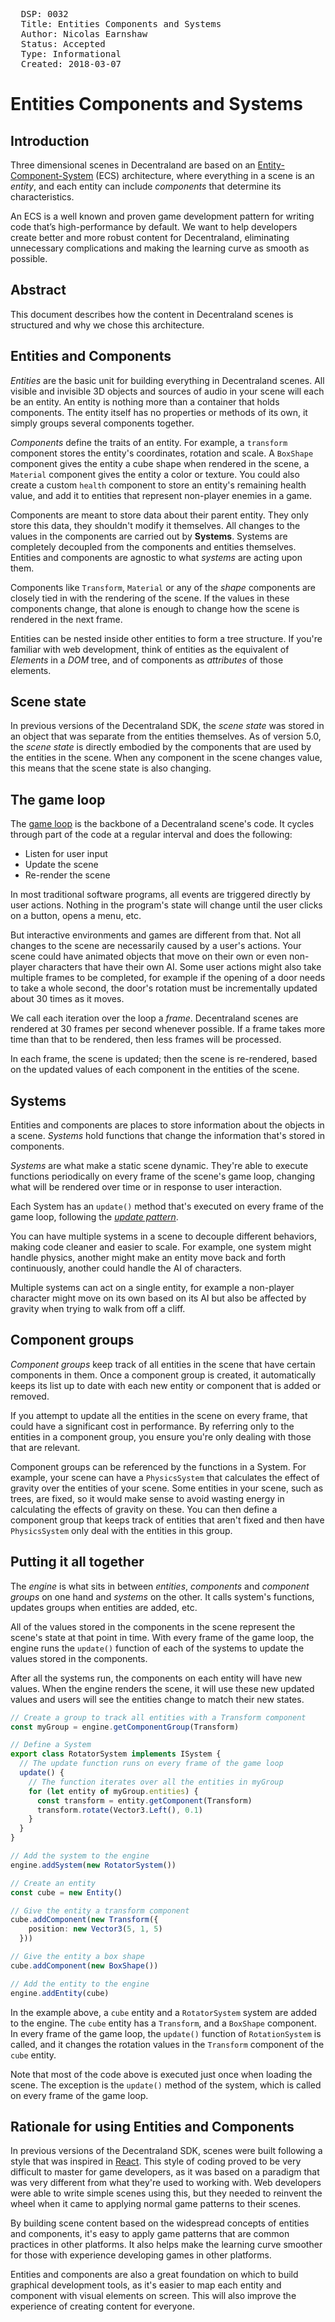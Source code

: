 <pre>
  DSP: 0032
  Title: Entities Components and Systems
  Author: Nicolas Earnshaw <nearnshaw@decentraland.org>
  Status: Accepted
  Type: Informational
  Created: 2018-03-07
</pre>


# Entities Components and Systems

## Introduction

Three dimensional scenes in Decentraland are based on an [Entity-Component-System](https://en.wikipedia.org/wiki/Entity%E2%80%93component%E2%80%93system) (ECS) architecture, where everything in a scene is an _entity_, and each entity can include _components_ that determine its characteristics.

An ECS is a well known and proven game development pattern for writing code that’s high-performance by default. We want to help developers create better and more robust content for Decentraland, eliminating unnecessary complications and making the learning curve as smooth as possible.

## Abstract

This document describes how the content in Decentraland scenes is structured and why we chose this architecture.


## Entities and Components

_Entities_ are the basic unit for building everything in Decentraland scenes. All visible and invisible 3D objects and sources of audio in your scene will each be an entity. An entity is nothing more than a container that holds components. The entity itself has no properties or methods of its own, it simply groups several components together.

_Components_ define the traits of an entity. For example, a `transform` component stores the entity's coordinates, rotation and scale. A `BoxShape` component gives the entity a cube shape when rendered in the scene, a `Material` component gives the entity a color or texture. You could also create a custom `health` component to store an entity's remaining health value, and add it to entities that represent non-player enemies in a game.

Components are meant to store data about their parent entity. They only store this data, they shouldn't modify it themselves. All changes to the values in the components are carried out by **Systems**. Systems are completely decoupled from the components and entities themselves. Entities and components are agnostic to what _systems_ are acting upon them.

Components like `Transform`, `Material` or any of the _shape_ components are closely tied in with the rendering of the scene. If the values in these components change, that alone is enough to change how the scene is rendered in the next frame.

Entities can be nested inside other entities to form a tree structure. If you're familiar with web development, think of entities as the equivalent of _Elements_ in a _DOM_ tree, and of components as _attributes_ of those elements.

## Scene state

In previous versions of the Decentraland SDK, the _scene state_ was stored in an object that was separate from the entities themselves. As of version 5.0, the _scene state_ is directly embodied by the components that are used by the entities in the scene. When any component in the scene changes value, this means that the scene state is also changing.

## The game loop

The [game loop](http://gameprogrammingpatterns.com/game-loop.html) is the backbone of a Decentraland scene's code. It cycles through part of the code at a regular interval and does the following:

- Listen for user input
- Update the scene
- Re-render the scene

In most traditional software programs, all events are triggered directly by user actions. Nothing in the program's state will change until the user clicks on a button, opens a menu, etc.

But interactive environments and games are different from that. Not all changes to the scene are necessarily caused by a user's actions. Your scene could have animated objects that move on their own or even non-player characters that have their own AI. Some user actions might also take multiple frames to be completed, for example if the opening of a door needs to take a whole second, the door's rotation must be incrementally updated about 30 times as it moves.

We call each iteration over the loop a _frame_. Decentraland scenes are rendered at 30 frames per second whenever possible. If a frame takes more time than that to be rendered, then less frames will be processed.

In each frame, the scene is updated; then the scene is re-rendered, based on the updated values of each component in the entities of the scene.


## Systems

Entities and components are places to store information about the objects in a scene. _Systems_ hold functions that change the information that's stored in components.

_Systems_ are what make a static scene dynamic. They're able to execute functions periodically on every frame of the scene's game loop, changing what will be rendered over time or in response to user interaction.

Each System has an `update()` method that's executed on every frame of the game loop, following the [_update pattern_](http://gameprogrammingpatterns.com/update-method.html).

You can have multiple systems in a scene to decouple different behaviors, making code cleaner and easier to scale. For example, one system might handle physics, another might make an entity move back and forth continuously, another could handle the AI of characters.

Multiple systems can act on a single entity, for example a non-player character might move on its own based on its AI but also be affected by gravity when trying to walk from off a cliff.

## Component groups

_Component groups_ keep track of all entities in the scene that have certain components in them. Once a component group is created, it automatically keeps its list up to date with each new entity or component that is added or removed.

If you attempt to update all the entities in the scene on every frame, that could have a significant cost in performance. By referring only to the entities in a component group, you ensure you're only dealing with those that are relevant.

Component groups can be referenced by the functions in a System. For example, your scene can have a `PhysicsSystem` that calculates the effect of gravity over the entities of your scene. Some entities in your scene, such as trees, are fixed, so it would make sense to avoid wasting energy in calculating the effects of gravity on these. You can then define a component group that keeps track of entities that aren't fixed and then have `PhysicsSystem` only deal with the entities in this group.


## Putting it all together

The _engine_ is what sits in between _entities_, _components_ and _component groups_ on one hand and _systems_ on the other. It calls system's functions, updates groups when entities are added, etc.

All of the values stored in the components in the scene represent the scene's state at that point in time. With every frame of the game loop, the engine runs the `update()` function of each of the systems to update the values stored in the components.

After all the systems run, the components on each entity will have new values. When the engine renders the scene, it will use these new updated values and users will see the entities change to match their new states.

```ts
// Create a group to track all entities with a Transform component
const myGroup = engine.getComponentGroup(Transform)

// Define a System
export class RotatorSystem implements ISystem {
  // The update function runs on every frame of the game loop
  update() {
    // The function iterates over all the entities in myGroup
    for (let entity of myGroup.entities) {
      const transform = entity.getComponent(Transform)
      transform.rotate(Vector3.Left(), 0.1)
    }
  }
}

// Add the system to the engine
engine.addSystem(new RotatorSystem())

// Create an entity
const cube = new Entity()

// Give the entity a transform component
cube.addComponent(new Transform({
    position: new Vector3(5, 1, 5)
  }))

// Give the entity a box shape
cube.addComponent(new BoxShape())

// Add the entity to the engine
engine.addEntity(cube)
```

In the example above, a `cube` entity and a `RotatorSystem` system are added to the engine. The `cube` entity has a `Transform`, and a `BoxShape` component. In every frame of the game loop, the `update()` function of `RotationSystem` is called, and it changes the rotation values in the `Transform` component of the `cube` entity.

Note that most of the code above is executed just once when loading the scene. The exception is the `update()` method of the system, which is called on every frame of the game loop.


## Rationale for using Entities and Components

In previous versions of the Decentraland SDK, scenes were built following a style that was inspired in [React](https://reactjs.org/). This style of coding proved to be very difficult to master for game developers, as it was based on a paradigm that was very different from what they're used to working with. Web developers were able to write simple scenes using this, but they needed to reinvent the wheel when it came to applying normal game patterns to their scenes.

By building scene content based on the widespread concepts of entities and components, it's easy to apply game patterns that are common practices in other platforms. It also helps make the learning curve smoother for those with experience developing games in other platforms.

Entities and components are also a great foundation on which to build graphical development tools, as it's easier to map each entity and component with visual elements on screen. This will also improve the experience of creating content for everyone.


